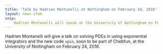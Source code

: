 ```yaml
---
title: 'Talk by Hadrien Montanelli at Nottingham on February 24, 2016'
layout: news-item
snip:
    Hadrien Montanelli will speak at the University of Nottingham on February 24, 2016.
---
```


Hadrien Montanelli will give a talk on solving PDEs in using exponential integrators and the new code `spin`, soon to be part of Chebfun, at the University of Nottingham on February 24, 2016.
